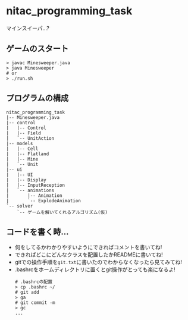# nitac_programming_task
マインスイーパ...?

## ゲームのスタート
```shell
> javac Minesweeper.java
> java Minesweeper
# or
> ./run.sh
```

## プログラムの構成
```
nitac_programming_task
|-- Minesweeper.java
|-- control
|   |-- Control
|   |-- Field
|   `-- UnitAction
|-- models
|   |-- Cell
|   |-- Flatland
|   |-- Mine
|   `-- Unit
|-- ui
|   |-- UI
|   |-- Display
|   |-- InputReception
|   `-- animations
|       |-- Animation
|       `-- ExplodeAnimation
`-- solver
    `-- ゲームを解いてくれるアルゴリズム(仮)
```

## コードを書く時...
- 何をしてるかわかりやすいようにできればコメントを書いてね!
- できればどこにどんなクラスを配置したかREADMEに書いてね!
- gitでの操作手順を`git.txt`に書いたのでわからなくなったら見てみてね!
- .bashrcをホームディレクトリに置くとgit操作がとっても楽になるよ!
  ```
  # .bashrcの配置
  > cp .bashrc ~/
  # git add
  > ga
  # git commit -m
  > gc
  ...
  ```
